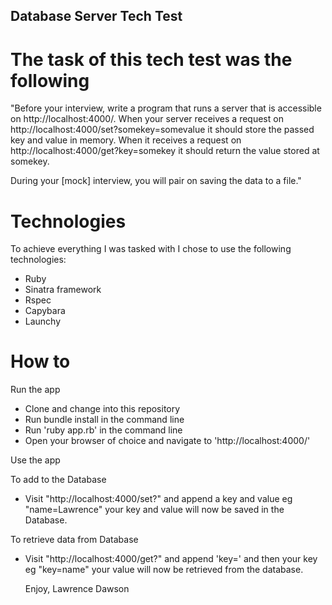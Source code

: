 ## Database Server Tech Test

# The task of this tech test was the following

"Before your interview, write a program that runs a server that is accessible on http://localhost:4000/. When your server receives a request on http://localhost:4000/set?somekey=somevalue it should store the passed key and value in memory. When it receives a request on http://localhost:4000/get?key=somekey it should return the value stored at somekey.

During your [mock] interview, you will pair on saving the data to a file."

# Technologies

To achieve everything I was tasked with I chose to use the following technologies:

  - Ruby
  - Sinatra framework
  - Rspec
  - Capybara
  - Launchy

# How to

Run the app

  - Clone and change into this repository
  - Run bundle install in the command line
  - Run 'ruby app.rb' in the command line
  - Open your browser of choice and navigate to 'http://localhost:4000/'

Use the app

 To add to the Database

  - Visit "http://localhost:4000/set?" and append a key and value eg "name=Lawrence"
    your key and value will now be saved in the Database.

To retrieve data from Database

  - Visit "http://localhost:4000/get?" and append 'key=' and then your key eg "key=name"
    your value will now be retrieved from the database.

    Enjoy,
    Lawrence Dawson

